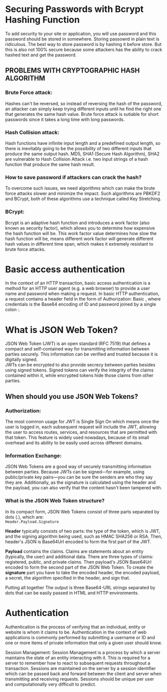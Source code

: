 # Securing Passwords with Bcrypt Hashing Function
To add security to your site or application, you will use password and this password should be stored in somewhere. Storing passowrd in plain text is ridiculous. The best way to store password is by hashing it before store. But this is also not 100% secure because some attackers has the ability to crack hashed text and get the password.

## PROBLEMS WITH CRYPTOGRAPHIC HASH ALGORITHM
### Brute Force attack:
Hashes can't be reversed, so instead of reversing the hash of the password, an attacker can simply keep trying different inputs until he find the right one that generates the same hash value. Brute force attack is sutiable for short passwords since it takes a long time with long passwords.

### Hash Collision attack:
Hash functions have infinite input length and a predefined output length, so there is inevitably going to be the possibility of two different inputs that produce the same output hash. MD5, SHA1 (Secure Hash Algorithm), SHA2 are vulnerable to Hash Collision Attack i.e. two input strings of a hash function that produce the same hash result.

### How to save password if attackers can crack the hash?
To overcome such issues, we need algorithms which can make the brute force attacks slower and minimize the impact. Such algorithms are PBKDF2 and BCrypt, both of these algorithms use a technique called Key Stretching.

### BCrypt:
Bcrypt is an adaptive hash function and introduces a work factor (also known as security factor), which allows you to determine how expensive the hash function will be.
This work factor value determines how slow the hash function will be, means different work factor will generate different hash values in different time span, which makes it extremely resistant to brute force attacks.

# Basic access authentication
In the context of an HTTP transaction, basic access authentication is a method for an HTTP user agent (e.g. a web browser) to provide a user name and password when making a request. In basic HTTP authentication, a request contains a header field in the form of Authorization: Basic <credentials>, where credentials is the Base64 encoding of ID and password joined by a single colon :.

# What is JSON Web Token?
JSON Web Token (JWT) is an open standard (RFC 7519) that defines a compact and self-contained way for transmitting information between parties securely. This information can be verified and trusted because it is digitally signed.  
JWTs can be encrypted to also provide secrecy between parties besides using signed tokens. Signed tokens can verify the integrity of the claims contained within it, while encrypted tokens hide those claims from other parties.

## When should you use JSON Web Tokens?
### Authorization:
The most common usage for JWT is Single Sign On which means once the user is logged in, each subsequent request will include the JWT, allowing the user to access routes, services, and resources that are permitted with that token. This feature is widely used nowadays, because of its small overhead and its ability to be easily used across different domains.

### Information Exchange:
JSON Web Tokens are a good way of securely transmitting information between parties. Because JWTs can be signed—for example, using public/private key pairs—you can be sure the senders are who they say they are. Additionally, as the signature is calculated using the header and the payload, you can also verify that the content hasn't been tampered with.

### What is the JSON Web Token structure?
In its compact form, JSON Web Tokens consist of three parts separated by dots (.), which are:  
`Header.Payload.Signature`

**Header** typically consists of two parts: the type of the token, which is JWT, and the signing algorithm being used, such as HMAC SHA256 or RSA. Then, header's JSON is Base64Url encoded to form the first part of the JWT.

**Payload** contains the claims. Claims are statements about an entity (typically, the user) and additional data. There are three types of claims: registered, public, and private claims. Then payload's JSON Base64Url encoded to form the second part of the JSON Web Token.
To create the **signature** part you have to take the encoded header, the encoded payload, a secret, the algorithm specified in the header, and sign that.

Putting all together
The output is three Base64-URL strings separated by dots that can be easily passed in HTML and HTTP environments.

# Authentication
Authentication is the process of verifying that an individual, entity or website is whom it claims to be. Authentication in the context of web applications is commonly performed by submitting a username or ID and one or more items of private information that only a given user should know.

Session Management:
Session Management is a process by which a server maintains the state of an entity interacting with it. This is required for a server to remember how to react to subsequent requests throughout a transaction. Sessions are maintained on the server by a session identifier which can be passed back and forward between the client and server when transmitting and receiving requests. Sessions should be unique per user and computationally very difficult to predict.




















